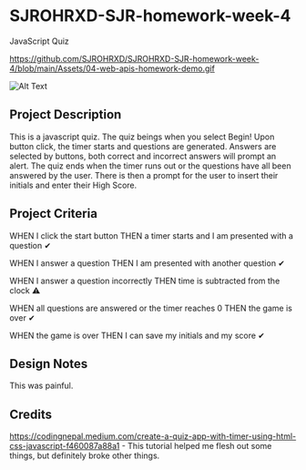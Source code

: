 # SJROHRXD-SJR-homework-week-4
JavaScript Quiz

https://github.com/SJROHRXD/SJROHRXD-SJR-homework-week-4/blob/main/Assets/04-web-apis-homework-demo.gif

![Alt Text](https://sjrohrxd.github.io/SJROHRXD-SJR-homework-week-4/)

## Project Description

This is a javascript quiz. The quiz beings when you select Begin! Upon button click, the timer starts and questions are generated. Answers are selected by buttons, both correct and incorrect answers will prompt an alert. The quiz ends when the timer runs out or the questions have all been answered by the user. There is then a prompt for the user to insert their initials and enter their High Score.

## Project Criteria

WHEN I click the start button THEN a timer starts and I am presented with a question ✔

WHEN I answer a question THEN I am presented with another question ✔

WHEN I answer a question incorrectly THEN time is subtracted from the clock ⚠

WHEN all questions are answered or the timer reaches 0 THEN the game is over ✔

WHEN the game is over THEN I can save my initials and my score ✔

## Design Notes
This was painful.

## Credits
https://codingnepal.medium.com/create-a-quiz-app-with-timer-using-html-css-javascript-f460087a88a1 - This tutorial helped me flesh out some things, but definitely broke other things.
